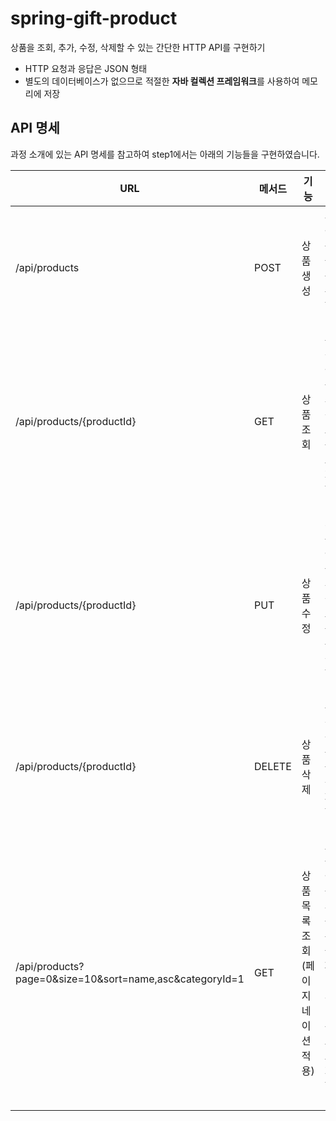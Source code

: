 # spring-gift-product

상품을 조회, 추가, 수정, 삭제할 수 있는 간단한 HTTP API를 구현하기

- HTTP 요청과 응답은 JSON 형태
- 별도의 데이터베이스가 없으므로 적절한 **자바 컬렉션 프레임워크**를 사용하여 메모리에 저장

## API 명세

과정 소개에 있는 API 명세를 참고하여 step1에서는 아래의 기능들을 구현하였습니다.

| URL                                                     | 메서드    | 기능                   | 설명                       |
|---------------------------------------------------------|--------|----------------------|--------------------------|
| /api/products                                           | POST   | 상품 생성                | 새 상품을 등록한다.              |
| /api/products/{productId}                               | GET    | 상품 조회                | 특정 상품의 정보를 조회한다.         |
| /api/products/{productId}                               | PUT    | 상품 수정                | 기존 상품의 정보를 수정한다.         |
| /api/products/{productId}                               | DELETE | 상품 삭제                | 특정 상품을 삭제한다.             |
| /api/products?page=0&size=10&sort=name,asc&categoryId=1 | GET    | 상품 목록 조회 (페이지네이션 적용) | 모든 상품의 목록을 페이지 단위로 조회한다. |